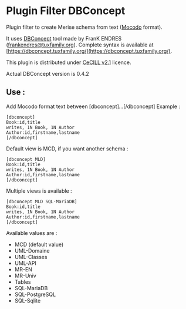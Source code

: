 # Plugin Filter DBConcept
Plugin filter to create Merise schema from text ([Mocodo](http://mocodo.wingi.net/) format).

It uses [DBConcept](https://dbconcept.tuxfamily.org/) tool made by FranK ENDRES (frankendres@tuxfamily.org).
Complete syntax is available at [https://dbconcept.tuxfamily.org/](https://dbconcept.tuxfamily.org/).

This plugin is distributed under [CeCILL v2.1](http://cecill.info/licences/Licence_CeCILL_V2.1-en.html) licence.

Actual DBConcept version is 0.4.2

## Use :
Add Mocodo format text between [dbconcept]...[/dbconcept]
Example :
```
[dbconcept]
Book:id,title
writes, 1N Book, 1N Author
Author:id,firstname,lastname
[/dbconcept]
```
Default view is MCD, if you want another schema :
```
[dbconcept MLD]
Book:id,title
writes, 1N Book, 1N Author
Author:id,firstname,lastname
[/dbconcept]
```
Multiple views is available :
```
[dbconcept MLD SQL-MariaDB]
Book:id,title
writes, 1N Book, 1N Author
Author:id,firstname,lastname
[/dbconcept]
```


Available values are :
* MCD (default value)
* UML-Domaine
* UML-Classes
* UML-API
* MR-EN
* MR-Univ
* Tables
* SQL-MariaDB
* SQL-PostgreSQL
* SQL-Sqlite
